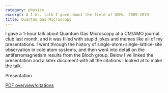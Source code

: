 ```yaml
---
category: physics
excerpt: A 1 hr. talk I gave about the field of QGMs: 2009-2019
title: Quantum Gas Microscopy
---
```

I gave a 1-hour talk about Quantum Gas Microscopy at a CM/AMO journal club last month, and it was filled with stupid jokes and memes like all of my presentations. I went through the history of single-atom+single-lattice-site observation in cold atom systems, and then went into detail on the antiferromagnetism results from the Bloch group. Below I've linked the presentation and a latex document with all the citations I looked at to make the talk.

Presentation

[PDF overview/citations](/assets/other/QGM_citations.pdf)
